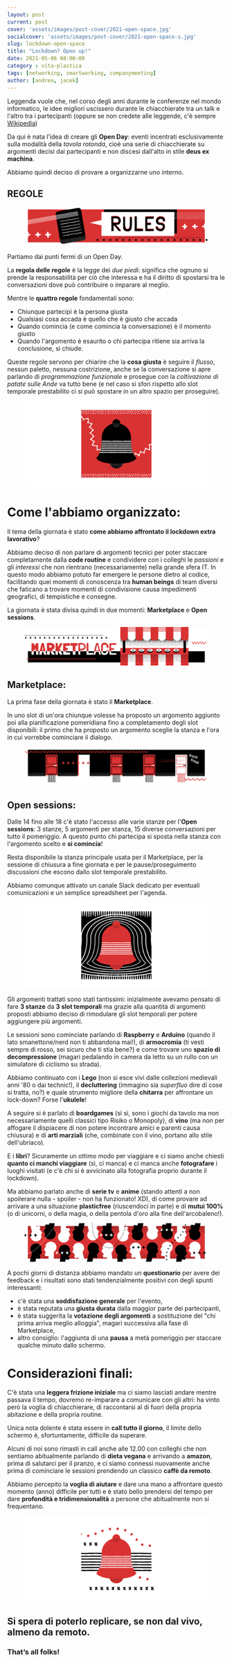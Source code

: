 ```yaml
---
layout: post
current: post
cover: 'assets/images/post-cover/2021-open-space.jpg'
socialcover: 'assets/images/post-cover/2021-open-space-s.jpg'
slug: lockdown-open-space
title: "Lockdown? Open up!"
date: 2021-05-06 08:00:00
category : vita-plastica
tags: [networking, smartworking, companymeeting]
author: [andrea, jacek]
---
```


<div class="post-intro">
Leggenda vuole che, nel corso degli anni durante le conferenze nel mondo informatico, le idee migliori uscissero durante le chiacchierate tra un talk e l'altro tra i partecipanti (oppure se non credete alle leggende, c'è sempre <a href="https://en.wikipedia.org/wiki/Open_Space_Technology">Wikipedia</a>)
</div>

Da qui è nata l'idea di creare gli **Open Day**: eventi incentrati esclusivamente sulla modalità della *tavola rotonda*, cioè una serie di chiacchierate su argomenti decisi dai partecipanti e non discesi dall'alto in stile **deus ex machina**.

Abbiamo quindi deciso di provare a organizzarne uno interno.

## REGOLE

<figure style="text-align:center"><img src="/assets/images/post-content/open-space/open_rules.png" alt="rules" /></figure>

Partiamo dai punti fermi di un Open Day.

La **regola delle regole** è la legge dei *due piedi*: significa che ognuno si prende la responsabilità per ciò che interessa e ha il diritto di spostarsi tra le conversazioni dove può contribuire o imparare al meglio.

Mentre le **quattro regole** fondamentali sono:
*   Chiunque partecipi è la persona giusta
*   Qualsiasi cosa accada è quello che è giusto che accada
*   Quando comincia (e come comincia la conversazione) è il momento giusto
*   Quando l'argomento è esaurito o chi partecipa ritiene sia arriva la conclusione, si chiude.

Queste regole servono per chiarire che la **cosa giusta** è seguire il *flusso*, nessun paletto, nessuna costrizione, anche se la conversazione si apre parlando di *programmazione funzionale* e prosegue con la *coltivazione di patate sulle Ande* va tutto bene (e nel caso si sfori rispetto allo slot temporale prestabilito ci si può spostare in un altro spazio per proseguire).

<figure style="text-align:center"><img src="/assets/images/post-content/open-space/open_sq_bell2.png" alt="ring ring" /></figure>

# Come l'abbiamo organizzato:
Il tema della giornata è stato **come abbiamo affrontato il lockdown extra lavorativo**?

Abbiamo deciso di non parlare di argomenti tecnici per poter staccare completamente dalla **code routine** e condividere con i colleghi le *passioni* e gli *interessi* che non rientrano (necessariamente) nella grande sfera IT. In questo modo abbiamo potuto far emergere le persone dietro al codice, facilitando quei momenti di conoscenza tra **human beings** di team diversi che faticano a trovare momenti di condivisione causa impedimenti geografici, di tempistiche e consegne.

La giornata è stata divisa quindi in due momenti: **Marketplace** e **Open sessions**.


<figure style="text-align:center"><img src="/assets/images/post-content/open-space/open_market.png" alt="market" /></figure>

## Marketplace:
La prima fase della giornata è stato il **Marketplace**.

In uno slot di un'ora chiunque volesse ha proposto un argomento aggiunto poi alla pianificazione pomeridiana fino a completamento degli slot disponibili: il primo che ha proposto un argomento sceglie la stanza e l'ora in cui vorrebbe cominciare il dialogo.


<figure style="text-align:center"><img src="/assets/images/post-content/open-space/open_room.png" alt="find your room" /></figure>

## Open sessions:
Dalle 14 fino alle 18 c'è stato l'accesso alle varie stanze per l'**Open sessions**: 3 stanze, 5 argomenti per stanza, 15 diverse conversazioni per tutto il pomeriggio. A questo punto chi partecipa si sposta nella stanza con l'argomento scelto e **si comincia**!

Resta disponibile la stanza principale usata per il Marketplace, per la sessione di chiusura a fine giornata e per le pause/proseguimento discussioni che escono dallo slot temporale prestabilito.

Abbiamo comunque attivato un canale Slack dedicato per eventuali comunicazioni e un semplice spreadsheet per l'agenda.

<figure style="text-align:center"><img src="/assets/images/post-content/open-space/open_sq_bell1.png" alt="ring ring" /></figure>

Gli argomenti trattati sono stati tantissimi: inizialmente avevamo pensato di fare **3 stanze** da **3 slot temporali** ma grazie alla quantità di argomenti proposti abbiamo deciso di rimodulare gli slot temporali per potere aggiungere più argomenti.

Le sessioni sono cominciate parlando di **Raspberry** e **Arduino** (quando il lato smanettone/nerd non ti abbandona mai!), di **armocromia** (ti vesti sempre di rosso, sei sicuro che ti stia bene?) e come trovare uno **spazio di decompressione** (magari pedalando in camera da letto su un rullo con un simulatore di ciclismo su strada).

Abbiamo continuato con i **Lego** (non si esce vivi dalle collezioni medievali anni '80 o dai technic!), il **decluttering** (immagino sia *superfluo* dire di cose si tratta, no?) e quale strumento migliore della **chitarra** per affrontare un lock-down? Forse l'**ukulele**!

A seguire si è parlato di **boardgames** (sì sì, sono i giochi da tavolo ma non necessariamente quelli classici tipo Risiko o Monopoly), di **vino** (ma non per affogare il dispiacere di non potere incontrare amici e parenti causa chiusura) e di **arti marziali** (che, combinate con il vino, portano allo stile dell'ubriaco).

E i **libri**? Sicuramente un ottimo modo per viaggiare e ci siamo anche chiesti **quanto ci manchi viaggiare** (sì, ci manca) e ci manca anche **fotografare** i luoghi visitati (e c'è chi si è avvicinato alla fotografia proprio durante il lockdown).

Ma abbiamo parlato anche di **serie tv** e **anime** (stando attenti a non spoilerare nulla - spoiler - non ha funzionato! XD), di come provare ad arrivare a una situazione **plasticfree** (riuscendoci in parte) e di **mutui 100%** (o di unicorni, o della magia, o della pentola d'oro alla fine dell'arcobaleno!).

<figure style="text-align:center"><img src="/assets/images/post-content/open-space/open_heads.png" alt="talking heads" /></figure>

A pochi giorni di distanza abbiamo mandato un **questionario** per avere dei feedback e i risultati sono stati tendenzialmente positivi con degli spunti interessanti:
* c'è stata una **soddisfazione generale** per l'evento,
* è stata reputata una **giusta durata** dalla maggior parte dei partecipanti,
* è stata suggerita la **votazione degli argomenti** a sostituzione del "chi prima arriva meglio alloggia", magari successiva alla fase di Marketplace,
* altro consiglio: l'aggiunta di una **pausa** a metà pomeriggio per staccare qualche minuto dallo schermo.

# Considerazioni finali:

C'è stata una **leggera frizione iniziale** ma ci siamo lasciati andare mentre passava il tempo, dovremo re-imparare a comunicare con gli altri: ha vinto però la voglia di chiacchierare, di raccontarsi al di fuori della propria abitazione e della propria routine.

Unica nota dolente è stata essere in **call tutto il giorno**, il limite dello schermo è, sfortuntamente, difficile da superare.

Alcuni di noi sono rimasti in call anche alle 12.00 con colleghi che non sentiamo abitualmente parlando di **dieta vegana** e arrivando a **amazon**, prima di salutarci per il pranzo, e ci siamo connessi nuovamente anche prima di cominciare le sessioni prendendo un classico **caffè da remoto**.

Abbiamo percepito la **voglia di aiutare** e dare una mano a affrontare questo momento (anno) difficile per tutti e è stato bello prendersi del tempo per dare **profondità e tridimensionalità** a persone che abitualmente non si frequentano.

<figure style="text-align:center"><img src="/assets/images/post-content/open-space/open_sq_bell3.png" alt="ring ring" /></figure>

## Si spera di poterlo replicare, se non dal vivo, almeno da remoto.
### That’s all folks!
